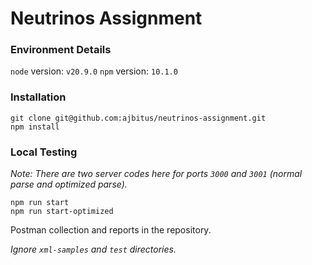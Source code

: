 # Neutrinos Assignment

### Environment Details

`node` version: `v20.9.0`
`npm` version: `10.1.0`

### Installation

```
git clone git@github.com:ajbitus/neutrinos-assignment.git
npm install
```

### Local Testing

_Note: There are two server codes here for ports `3000` and `3001` (normal parse and optimized parse)._

```
npm run start
npm run start-optimized
```

Postman collection and reports in the repository.

_Ignore `xml-samples` and `test` directories._
